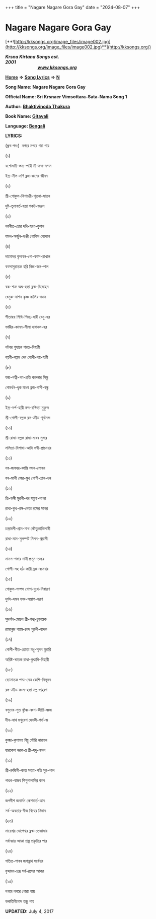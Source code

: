 +++
title = "Nagare Nagare Gora Gay"
date = "2024-08-07"
+++

# Nagare Nagare Gora Gay
[**![http://kksongs.org/image_files/image002.jpg](http://kksongs.org/image_files/image002.jpg)**](http://kksongs.org/)

**_Krsna Kirtana Songs est. 2001_**                                                                                                                                                 **_www.kksongs.org_**

**[Home](http://kksongs.org/)** **⇒** **[Song Lyrics](http://kksongs.org/lyrics.html)** **⇒** **[N](http://kksongs.org/songs/song_n.html)**

**Song Name: Nagare Nagare Gora Gay**

**Official Name: Sri Krsnaer Vimsottara-Sata-Nama Song 1**

**Author:** [**Bhaktivinoda Thakura**](http://kksongs.org/authors/list/bhaktivinoda.html)

**Book Name: [Gitavali](http://kksongs.org/authors/literature/gitavali.html)**

**Language: [Bengali](http://kksongs.org/language/list/bengali.html)**

**LYRICS:**

(ধ্রুব পদ:)  নগরে নগরে গরা গায়

(১)

যশোমতী\-স্তন্য\-পায়ী শ্রী\-নন্দ\-নন্দন

ইন্দ্র\-নীল\-মণি ব্রজ\-জনের জীবন

(২)

শ্রী\-গোকুল\-নিশাচরী\-পূতনা\-ঘাতন

দুষ্ট\-তৃনাবর্ত\-হন্তা শকট\-ভঞ্জন

(৩)

নবনীত\-চোর দধি\-হরণ\-কুশল

যমল\-অর্জুন\-ভঞ্জী গোবিন্দ গোপাল

(৪)

দামোদর বৃন্দাবন\-গো\-বত্স\-রাখাল

বত্সাসুরান্তক হরি নিজ\-জন\-পাল

(৫)

বক\-শত্রু অঘ\-হন্তা ব্রহ্ম\-বিমোহন

ধেনুক\-নাশন কৃষ্ণ কালিয়\-দমন

(৬)

পীতাম্বর শিখি\-পিচ্ছ\-ধারী বেনু\-ধর

ভাণ্ডীর\-কানন\-লীলা দাবানল\-হর

(৭)

নটবর গুহাচর শরত\-বিহারী

বল্লবী\-বল্লভ দেব গোপী\-বস্ত্র\-হারী

(৮)

যজ্ঞ\-পত্নী\-গণ\-প্রতি করুনার সিন্ধু

গোবর্ধন\-ধৃক মাধব ব্রজ\-বাসী\-বন্ধু

(৯)

ইন্দ্র\-দর্প\-হারী নন্দ\-রক্ষিতা মুকুন্দ

শ্রী\-গোপী\-বল্লভ রস\-ক্রীড পূর্নানন্দ

(১০)

শ্রী\-রাধা\-বল্লভ রাধা\-মাধব সুন্দর

ললিতা\-বিশাখা\-আদি সখী\-প্রানেশ্বর

(১১)

নব\-জলধর\-কান্তি মদন\-মোহন

বন\-মালী স্মের\-মুখ গোপী\-প্রান\-ধন

(১২)

ত্রি\-ভঙ্গী মুরলী\-ধর যমুনা\-নাগর

রাধা\-কুণ্ড\-রঙ্গ\-নেতা রসের সাগর

(১৩)

চন্দ্রাবলী\-প্রান\-নাথ কৌতুকাভিলাষী

রাধা\-মান\-সুলম্পট মিলন\-প্রয়াসী

(১৪)

মানস\-গঙ্গার দানী প্রসূন\-তস্কর

গোপী\-সহ হঠ\-কারী ব্রজ\-বনেশ্বর

(১৫)

গোকুল\-সম্পদ গোপ\-দুঃখ\-নিবারণ

দুর্মদ\-দমন ভক্ত\-সন্তাপ\-হরণ

(১৬)

সুদর্শন\-মোচন শ্রী\-শঙ্খ\-চূড়ান্তক

রামানুজ শ্যাম\-চান্দ মুরলী\-বাদক

(১৭)

গোপী\-গীত\-শ্রোতা মধু\-সূদন মুরারি

অরিষ্ট\-ঘাতক রাধা\-কুণ্ডাদি\-বিহারী

(১৮)

ব্যোমান্তক পদ্ম\-নেত্র কেশি\-নিসূদন

রঙ্গ\-ক্রীড কংস\-হন্তা মল্ল\-প্রহরণ

(১৯)

বসুদেব\-সুত বৃষ্ণৈ\-বংশ\-কীর্তি\-ধ্বজ

দীন\-নাথ মথুরেশ দেবকী\-গর্ভ\-জ

(২০)

কুব্জা\-কৃপাময় বিষ্নু শৌরি নারায়ন

দ্বারকেশ নরক\-ঘ্ন শ্রী\-যদু\-নন্দন

(২১)

শ্রী\-রুক্মিনী\-কান্ত সত্যা\-পতি সুর\-পাল

পাণ্ডব\-বান্ধব শিশুপালাদির কাল

(২২)

জগদীশ জনার্দন কেশবার্ত\-ত্রান

সর্ব\-অবতার\-বীজ বিশ্বের নিদান

(২৩)

মায়েশ্বর যোগেশ্বর ব্রহ্ম\-তেজাধার

সর্বাত্মার আত্মা প্রভু প্রকৃতির পার

(২৪)

পতিত\-পাবন জগন্নাথ সর্বেশ্বর

বৃন্দাবন\-চন্দ্র সর্ব\-রসের আকর

(২৫)

নগরে নগরে গোরা গায়

ভকতিবিনোদ তছু পায়

**UPDATED:** July 4, 2017